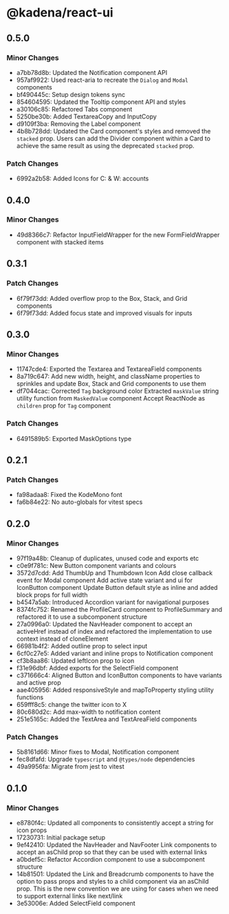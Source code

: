 # @kadena/react-ui

## 0.5.0

### Minor Changes

- a7bb78d8b: Updated the Notification component API
- 957af9922: Used react-aria to recreate the `Dialog` and `Modal` components
- bf490445c: Setup design tokens sync
- 854604595: Updated the Tooltip component API and styles
- a30106c85: Refactored Tabs component
- 5250be30b: Added TextareaCopy and InputCopy
- d9109f3ba: Removing the Label component
- 4b8b728dd: Updated the Card component's styles and removed the `stacked` prop.
  Users can add the Divider component within a Card to achieve the same result
  as using the deprecated `stacked` prop.

### Patch Changes

- 6992a2b58: Added Icons for C: & W: accounts

## 0.4.0

### Minor Changes

- 49d8366c7: Refactor InputFieldWrapper for the new FormFieldWrapper component
  with stacked items

## 0.3.1

### Patch Changes

- 6f79f73dd: Added overflow prop to the Box, Stack, and Grid components
- 6f79f73dd: Added focus state and improved visuals for inputs

## 0.3.0

### Minor Changes

- 11747cde4: Exported the Textarea and TextareaField components
- 8a719c647: Add new width, height, and className properties to sprinkles and
  update Box, Stack and Grid components to use them
- df7044cac: Corrected `Tag` background color Extracted `maskValue` string
  utility function from `MaskedValue` component Accept ReactNode as `children`
  prop for `Tag` component

### Patch Changes

- 6491589b5: Exported MaskOptions type

## 0.2.1

### Patch Changes

- fa98adaa8: Fixed the KodeMono font
- fa6b84e22: No auto-globals for vitest specs

## 0.2.0

### Minor Changes

- 97f19a48b: Cleanup of duplicates, unused code and exports etc
- c0e9f781c: New Button component variants and colours
- 3572d7cdd: Add ThumbUp and Thumbdown Icon Add close callback event for Modal
  component Add active state variant and ui for IconButton component Update
  Button default style as inline and added block props for full width
- b4547a5ab: Introduced Accordion variant for navigational purposes
- 8374fc752: Renamed the ProfileCard component to ProfileSummary and refactored
  it to use a subcomponent structure
- 27a0996a0: Updated the NavHeader component to accept an activeHref instead of
  index and refactored the implementation to use context instead of cloneElement
- 66981b4f2: Added outline prop to select input
- 6cf0c27e5: Added variant and inline props to Notification component
- cf3b8aa86: Updated leftIcon prop to icon
- f31e96dbf: Added exports for the SelectField component
- c371666c4: Aligned Button and IconButton components to have variants and
  active prop
- aae405956: Added responsiveStyle and mapToProperty styling utility functions
- 659fff8c5: change the twitter icon to X
- 80c680d2c: Add max-width to notification content
- 251e5165c: Added the TextArea and TextAreaField components

### Patch Changes

- 5b8161d66: Minor fixes to Modal, Notification component
- fec8dfafd: Upgrade `typescript` and `@types/node` dependencies
- 49a9956fa: Migrate from jest to vitest

## 0.1.0

### Minor Changes

- e8780f4c: Updated all components to consistently accept a string for icon
  props
- 17230731: Initial package setup
- 9ef42410: Updated the NavHeader and NavFooter Link components to accept an
  asChild prop so that they can be used with external links
- a0bdef5c: Refactor Accordion component to use a subcomponent structure
- 14b81501: Updated the Link and Breadcrumb components to have the option to
  pass props and styles to a child component via an asChild prop. This is the
  new convention we are using for cases when we need to support external links
  like next/link
- 3e53006e: Added SelectField component
